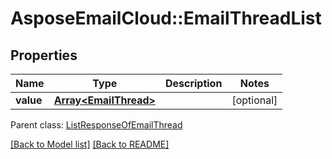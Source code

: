 # AsposeEmailCloud::EmailThreadList
## Properties
Name | Type | Description | Notes
------------ | ------------- | ------------- | -------------
**value** | [**Array&lt;EmailThread&gt;**](EmailThread.md) |  | [optional] 

 Parent class: [ListResponseOfEmailThread](ListResponseOfEmailThread.md)

[[Back to Model list]](Models.md) [[Back to README]](README.md)


